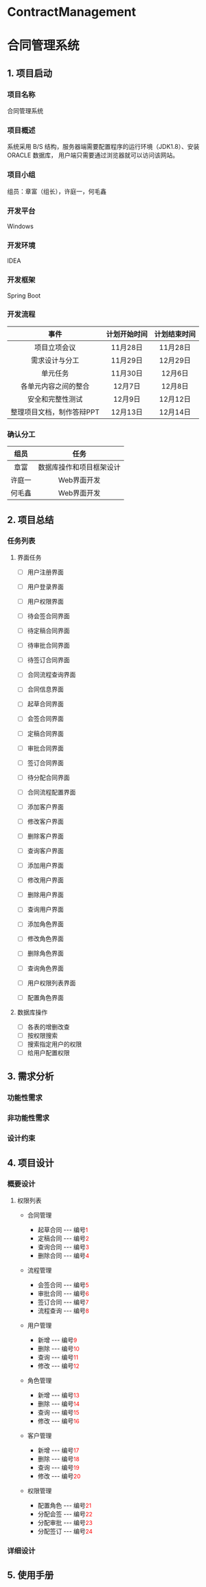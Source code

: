# ContractManagement
# 合同管理系统

## 1. 项目启动

### 项目名称

合同管理系统

### 项目概述

系统采用 B/S 结构，服务器端需要配置程序的运行环境（JDK1.8）、安装 ORACLE 数据库， 用户端只需要通过浏览器就可以访问该网站。

### 项目小组

组员：章富（组长），许庭一，何毛鑫

### 开发平台

Windows

### 开发环境

IDEA

### 开发框架

Spring Boot

### 开发流程

|           事件            | 计划开始时间 | 计划结束时间 |
| :-----------------------: | :----------: | :----------: |
|       项目立项会议        |   11月28日   |   11月28日   |
|      需求设计与分工       |   11月29日   |   12月29日   |
|         单元任务          |   11月30日   |   12月6日    |
|   各单元内容之间的整合    |   12月7日    |   12月8日    |
|     安全和完整性测试      |   12月9日    |   12月12日   |
| 整理项目文档，制作答辩PPT |   12月13日   |   12月14日   |

### 确认分工

|  组员  |           任务           |
| :----: | :----------------------: |
|  章富  | 数据库操作和项目框架设计 |
| 许庭一 |       Web界面开发        |
| 何毛鑫 |       Web界面开发        |

## 2. 项目总结

### 任务列表

1. 界面任务

   - [ ] 用户注册界面
   - [ ] 用户登录界面
   - [ ] 用户权限界面

   - [ ] 待会签合同界面
   - [ ] 待定稿合同界面
   - [ ] 待审批合同界面
   - [ ] 待签订合同界面
   - [ ] 合同流程查询界面
   - [ ] 合同信息界面
   - [ ] 起草合同界面
   - [ ] 会签合同界面
   - [ ] 定稿合同界面
   - [ ] 审批合同界面
   - [ ] 签订合同界面
   - [ ] 待分配合同界面
   - [ ] 合同流程配置界面

   - [ ] 添加客户界面
   - [ ] 修改客户界面
   - [ ] 删除客户界面
   - [ ] 查询客户界面
   - [ ] 添加用户界面
   - [ ] 修改用户界面
   - [ ] 删除用户界面
   - [ ] 查询用户界面
   - [ ] 添加角色界面
   - [ ] 修改角色界面
   - [ ] 删除角色界面
   - [ ] 查询角色界面
   - [ ] 用户权限列表界面
   - [ ] 配置角色界面

2. 数据库操作

   - [ ] 各表的增删改查
   - [ ] 按权限搜索
   - [ ] 搜索指定用户的权限
   - [ ] 给用户配置权限

## 3. 需求分析

### 功能性需求

### 非功能性需求

### 设计约束

## 4. 项目设计

### 概要设计

1. 权限列表

   - 合同管理
     - 起草合同 --- 编号<font color=red size=2>1</font>
     - 定稿合同 --- 编号<font color=red size=2>2</font>
     - 查询合同 --- 编号<font color=red size=2>3</font>
     - 删除合同 --- 编号<font color=red size=2>4</font>

   - 流程管理
     - 会签合同 --- 编号<font color=red size=2>5</font>
     - 审批合同 --- 编号<font color=red size=2>6</font>
     - 签订合同 --- 编号<font color=red size=2>7</font>
     - 流程查询 --- 编号<font color=red size=2>8</font>
   - 用户管理
     - 新增 --- 编号<font color=red size=2>9</font>
     - 删除 --- 编号<font color=red size=2>10</font>
     - 查询 --- 编号<font color=red size=2>11</font>
     - 修改 --- 编号<font color=red size=2>12</font>
   - 角色管理
     - 新增 --- 编号<font color=red size=2>13</font>
     - 删除 --- 编号<font color=red size=2>14</font>
     - 查询 --- 编号<font color=red size=2>15</font>
     - 修改 --- 编号<font color=red size=2>16</font>
   - 客户管理
     - 新增 --- 编号<font color=red size=2>17</font>
     - 删除 --- 编号<font color=red size=2>18</font>
     - 查询 --- 编号<font color=red size=2>19</font>
     - 修改 --- 编号<font color=red size=2>20</font>
   - 权限管理
     - 配置角色 --- 编号<font color=red size=2>21</font>
     - 分配会签 --- 编号<font color=red size=2>22</font>
     - 分配审批 --- 编号<font color=red size=2>23</font>
     - 分配签订 --- 编号<font color=red size=2>24</font>

### 详细设计

## 5. 使用手册




